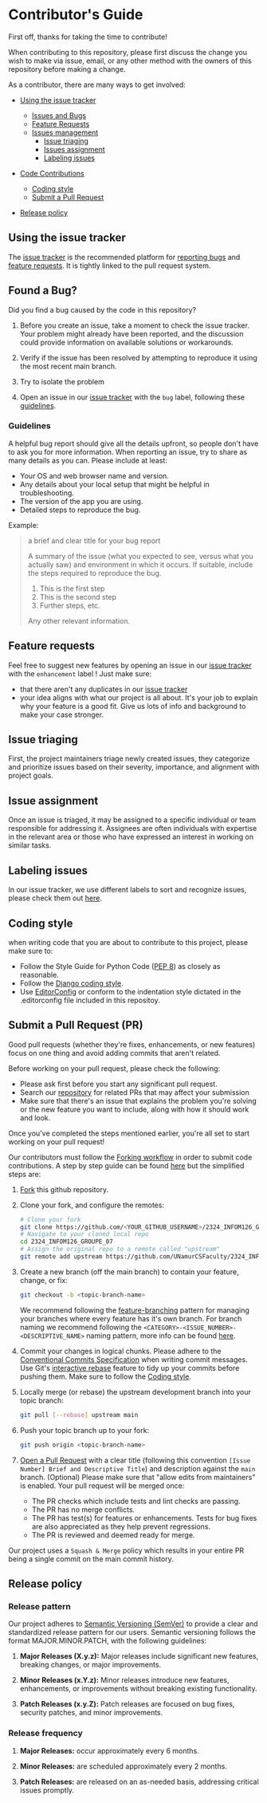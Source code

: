 # Contributor's Guide

First off, thanks for taking the time to contribute!

When contributing to this repository, please first discuss the change you wish to make via issue, email, or any other method with the owners of this repository before making a change.

As a contributor, there are many ways to get involved:

- [Using the issue tracker](#issue-tracker)
  - [Issues and Bugs](#bug)
  - [Feature Requests](#feature)
  - [Issues management](#issue-assignment)
    - [Issue triaging](#issue-triaging)
    - [Issues assignment](#issue-assignment)
    - [Labeling issues](#issue-label)

- [Code Contributions](#coc)
  - [Coding style](#code-style)
  - [Submit a Pull Request](#submit-pr)

- [Release policy](#re-po)

## <a name="issue-tracker"></a> Using the issue tracker
The [issue tracker](https://github.com/UNamurCSFaculty/2324_INFOM126_GROUPE_07/issues) is the recommended platform for [reporting bugs](#bug) and [feature requests](#feature). It is tightly linked to the pull request system.


## <a name="bug"></a> Found a Bug?
Did you find a bug caused by the code in this repository?

1. Before you create an issue, take a moment to check the issue tracker. Your problem might already have been reported, and the discussion could provide information on available solutions or workarounds.

2. Verify if the issue has been resolved by attempting to reproduce it using the most recent main branch.

3. Try to isolate the problem

4. Open an issue in our [issue tracker](https://github.com/UNamurCSFaculty/2324_INFOM126_GROUPE_07/issues) with the `bug` label, following these [guidelines](#issue-bug-guidelines).

### <a name="issue-bug-guidelines"></a> Guidelines
A helpful bug report should give all the details upfront, so people don't have to ask you for more information. When reporting an issue, try to share as many details as you can. Please include at least:
* Your OS and web browser name and version.
* Any details about your local setup that might be helpful in troubleshooting.
* The version of the app you are using.
* Detailed steps to reproduce the bug.

Example:

> a brief and clear title for your bug report
>
> A summary of the issue (what you expected to see, versus what you actually saw) and environment in which it occurs. If
> suitable, include the steps required to reproduce the bug.
>
> 1. This is the first step
> 2. This is the second step
> 3. Further steps, etc.
>
> Any other relevant information.


## <a name="feature"></a> Feature requests
Feel free to suggest new features by opening an issue in our [issue tracker](https://github.com/UNamurCSFaculty/2324_INFOM126_GROUPE_07/issues) with the `enhancement` label ! Just make sure:
* that there aren't any duplicates in our [issue tracker](https://github.com/UNamurCSFaculty/2324_INFOM126_GROUPE_07/issues)
* your idea aligns with what our project is all about. It's your job to explain why your feature is a good fit. Give us lots of info and background to make your case stronger.


## <a name="issue-triaging"></a> Issue triaging
First, the project maintainers triage newly created issues, they categorize and prioritize issues based on their severity, importance, and alignment with project goals.


## <a name="issue-assignment"></a> Issue assignment
Once an issue is triaged, it may be assigned to a specific individual or team responsible for addressing it. Assignees are often individuals with expertise in the relevant area or those who have expressed an interest in working on similar tasks.


## <a name="issue-label"></a> Labeling issues
In our issue tracker, we use different labels to sort and recognize issues, please check them out [here](https://github.com/UNamurCSFaculty/2324_INFOM126_GROUPE_07/labels).



## <a name="code-style"></a> Coding style
when writing code that you are about to contribute to this project, please make sure to:
* Follow the Style Guide for Python Code ([PEP 8](https://peps.python.org/pep-0008/)) as closely as reasonable.
* Follow the [Django coding style](https://docs.djangoproject.com/en/dev/internals/contributing/writing-code/coding-style/).
* Use [EditorConfig](https://editorconfig.org/) or conform to the indentation style dictated in the .editorconfig file included in this repositoy.

## <a name="submit-pr"></a> Submit a Pull Request (PR)
Good pull requests (whether they're fixes, enhancements, or new features) focus on one thing and avoid adding commits that aren't related.

Before working on your pull request, please check the following:
* Please ask first before you start any significant pull request.
* Search our [repository](https://github.com/UNamurCSFaculty/2324_INFOM126_GROUPE_07/pulls) for related PRs that may affect your submission
* Make sure that there's an issue that explains the problem you're solving or the new feature you want to include, along with how it should work and look.

Once you've completed the steps mentioned earlier, you're all set to start working on your pull request!

Our contributors must follow the [Forking workflow](https://www.atlassian.com/git/tutorials/comparing-workflows/forking-workflow) in order to submit code contributions. A step by step guide can be found [here](https://gist.github.com/Chaser324/ce0505fbed06b947d962) but the simplified steps are:

1. [Fork](https://help.github.com/articles/fork-a-repo/) this github repository.

2. Clone your fork, and configure the remotes:

   ```bash
   # Clone your fork
   git clone https://github.com/<YOUR_GITHUB_USERNAME>/2324_INFOM126_GROUPE_07
   # Navigate to your cloned local repo
   cd 2324_INFOM126_GROUPE_07
   # Assign the original repo to a remote called "upstream"
   git remote add upstream https://github.com/UNamurCSFaculty/2324_INFOM126_GROUPE_07
   ```

3. Create a new branch (off the main branch) to contain your feature, change, or fix:
   ```bash
   git checkout -b <topic-branch-name>
   ```
   We recommend following the [feature-branching](https://martinfowler.com/articles/branching-patterns.html#feature-branching) pattern for managing your branches where every feature has it's own branch.
  For branch naming we recommend following the ```<CATEGORY>-<ISSUE_NUMBER>-<DESCRIPTIVE_NAME>``` naming pattern, more info can be found [here](https://tilburgsciencehub.com/building-blocks/collaborate-and-share-your-work/use-github/naming-git-branches/#:~:text=3.-,Use%20the%20ID%20of%20the%20Issue,keep%20track%20of%20its%20progress.&text=This%20name%20indicates%20that%20the,is%20a%20work%20in%20progress.).

4. Commit your changes in logical chunks. Please adhere to the [Conventional Commits Specification](https://www.conventionalcommits.org/en/v1.0.0/)
   when writing commit messages. Use Git's
   [interactive rebase](https://help.github.com/articles/about-git-rebase/)
   feature to tidy up your commits before pushing them. Make sure to follow the [Coding style](#code-style).

5. Locally merge (or rebase) the upstream development branch into your topic branch:

   ```bash
   git pull [--rebase] upstream main
   ```

6. Push your topic branch up to your fork:

   ```bash
   git push origin <topic-branch-name>
   ```

7. [Open a Pull Request](https://help.github.com/articles/about-pull-requests/)
    with a clear title (following this convention ```[Issue Number] Brief and Descriptive Title```) and description against the `main` branch. (Optional) Please make sure that "allow edits from maintainers" is enabled. Your pull request will be merged once:
    * The PR checks which include tests and lint checks are passing.
    * The PR has no merge conflicts.
    * The PR has test(s) for features or enhancements. Tests for bug fixes are also appreciated as they help prevent regressions.
    * The PR is reviewed and deemed ready for merge.

Our project uses a `Squash & Merge` policy which results in your entire PR being a single commit on the main commit history.

## <a name="re-po"></a> Release policy
### Release pattern
Our project adheres to [Semantic Versioning (SemVer)](https://semver.org/) to provide a clear and standardized release pattern for our users. Semantic versioning follows the format MAJOR.MINOR.PATCH, with the following guidelines:

1. **Major Releases (X.y.z):** Major releases include significant new features, breaking changes, or major improvements.

2. **Minor Releases (x.Y.z):** Minor releases introduce new features, enhancements, or improvements without breaking existing functionality.

3. **Patch Releases (x.y.Z):** Patch releases are focused on bug fixes, security patches, and minor improvements.

### Release frequency

1. **Major Releases:** occur approximately every 6 months.

2. **Minor Releases:** are scheduled approximately every 2 months.

3. **Patch Releases:** are released on an as-needed basis, addressing critical issues promptly.
